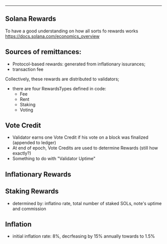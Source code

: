 ----
Solana Rewards
----

To have a good understanding on how all sorts fo rewards works
https://docs.solana.com/economics_overview


## Sources of remittances: 
- Protocol-based rewards: generated from inflationary issurances;
- transaction fee

Collectively, these rewards are distributed to validators;



- there are four RewardsTypes defined in code: 
  - Fee
  - Rent
  - Staking
  - Voting


## Vote Credit

- Validator earns one Vote Credit if his vote on a block was finalized (appended to ledger)
- At end of epoch, Vote Credits are used to determine Rewards (still how exactly?)
- Something to do with "Validator Uptime"

## Inflationary Rewards


## Staking Rewards

- determined by: inflatino rate, total number of staked SOLs, note's uptime and commission

## Inflation

- initial inflation rate: 8%, decrfeasing by 15% annually towards to 1.5%
